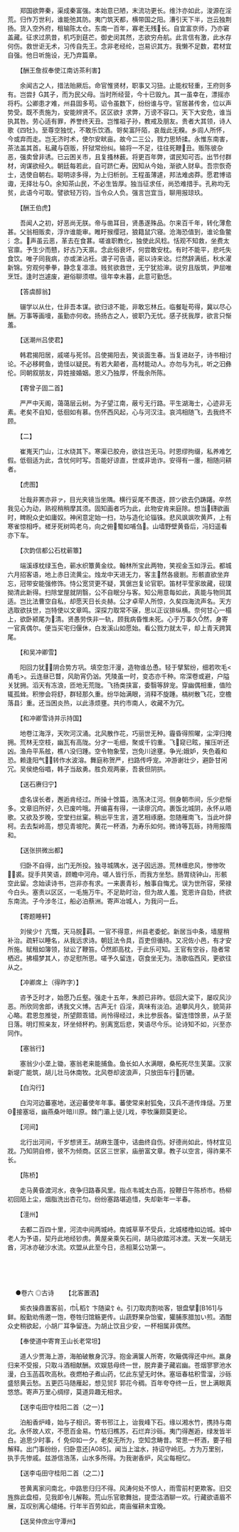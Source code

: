 <!-- { "loadSidebar": true } -->
　　郑国欲弊秦，渠成秦富强。本始意已陋，末流功更长。维汴亦如此，浚源在淫荒。归作万世利，谁能弛其防。夷门筑天都，横带国之阳。漕引天下半，岂云独荆扬。货入空外府，租输陈太仓。东南一百年，寡老无残长。自宜富京师，乃亦窘盖藏。征求过夙昔，机巧到莛芒。御史闵其然，志欲穷舟航。此言信有激，此水存何伤。救世讵无术，习传自先王。念非老经纶，岂易识其方。我懒不足数，君材宜自强。他日听施设，无乃弃篇章。

　　【酬王詹叔奉使江南访茶利害】

　　余闻古之人，措法贻厥后。命官惟贤材，职事又习狃。止能权轻重，王府则多有。岂尝扌其子，而为民父母。当时所经营，今十已毁九。其一虽幸在，漂摇亦将朽。公卿患才难，州县固多苟。诏令虽数下，纷纷谁与守。官居甚传舍，位以声势受。既不责施为，安能辨贤不。区区欲扌求弊，万谤不容口。天下大安危，谁当执其咎。劳心适有罪，养誉终天丑。岂惟祖子孙，教戒及朋友。贵者大其领，诗人歌《四牡》。至尊空独忧，不敢乐饮酒。哿矣富阡陌，哀哉此无糗。乡闾人所怀，今或弃而走。岂无济时术，使尔安畎亩。故今二三公，戮力思矫揉。永惟东南害，茶法盖其首。私藏与窃贩，犴狱常纷纠。输将一不足，往往死鞭丑。贩陈彼杂恶，强卖曾非诱。已云困关市，且复搔林薮。将更百年弊，谓民知可否。出节付群材，询谋欲经久。朝廷每若此，自可跻仁寿。因知从今始，渐欲人财阜。吾宗恢奇士，选使自朝右。聪明谅多得，为上归析剖。王程虽薄遽，邦法难卤莽。愿君博谘诹，无择壮与。余知茶山民，不必生皆厚。独当征求任，尚恐难措手。孔称均无贫，此语今可取。譬欲轻万钧，当令众人负。强言岂宜当，聊用报琼玖。

　　【酬王伯虎】

　　吾闻人之初，好恶尚无朕。帝与凿耳目，贤愚遂殊品。尔来百千年，转化薄愈甚。父翁相贩卖，浮诈谁能审。睢盱猴缨冠，狼籍鼠穴寝。沧海恐值到，谁论鱼鳖氵念。声虽云恶，革去在食葚。嗟谁职教化，独使此风稔。恬观不知救，坐费太官廪。予生少而戆，好古乃天禀。念此俗衰坏，何尝敢安枕。有时不能平，悲吒失食饮。唯子同我病，亦或涕沾衽。谓子可告语，密以诗来谂。烂然辞满纸，秋水濯新锦。穷观何拳拳，静念复凛凛。贱贫欲救世，无宁犹拾渖。说穷且版筑，尹屈唯烹饪。逢时岂遽废，避俗聊须噤。徂年幸未暮，此意可勤恁。

　　【答虞醇翁】

　　辍学以从仕，仕非吾本谋。欲归谅不能，非敢忘林丘。临餐耻苟得，冀以尽心酬。万事等画墁，虽勤亦何收。扬扬古之人，彼职乃无忧。感子抚我厚，欲言只惭羞。

　　【送潮州吕使君】

　　韩君揭阳居，戚嗟与死邻。吕使揭阳去，笑谈面生春。当复进赵子，诗书相讨论。不必移鳄鱼，诡怪以疑民。有若大颠者，高材能动人。亦勿与为礼，听之汩彝伦。同朝叙朋友，异姓接婚姻。恩义乃独厚，怀哉余所陈。

　　【寄曾子固二首】

　　严严中天阁，蔼蔼层云树。为子望江南，蔽亏无行路。平生湖海士，心迹非无素。老矣不自知，低徊如有慕。伤怀西风起，心与河汉注。哀鸿相随飞，去我终不顾。

　　【二】

　　崔嵬天门山，江水绕其下。寒渠已胶舟，欲往岂无马。时恩缪拘缀，私养难乞假。低徊适为此，含忧何时写。吾能好谅直，世或非诡诈。安得有一廛，相随问耕者。

　　【虎图】

　　壮哉非罴亦非ァ，目光夹镜当坐隅。横行妥尾不畏逐，顾ツ欲去仍踌躇。卒然我见心为动，熟视稍稍摩其须。固知画者巧为此，此物安肯来庭除。想当礴欲画时，睥睨众史如庸奴。神闲意定始一扫，功与造化论锱铢。悲风飒飒吹黄芦，上有寒雀惊相呼。槎牙死树鸣老乌，向之俯蜀如哺刍。山墙野壁黄昏后，冯妇遥看亦下车。

　　【次韵信都公石枕蕲簟】

　　端溪琢枕绿玉色，蕲水织簟黄金纹。翰林所宝此两物，笑视金玉如浮云。都城六月招客语，地上赤日流黄尘。烛龙中天进无力，客主然各疲剧。形骸直欲坐弃忘，冠带安能强修饰。恃公宽贷更不疑，箕倨岂复论官职。笛材平莹家故藏，砚璞拗清此新得。扫除堂屋就阴翳，公不自眠分与客。知公用意每如此，真能与物同其适。岂比法曹空自私，却愿天日长炎赫。公才卓荦人所惊，久矣四海流声名。天方选取欲扶世，岂特使以文章鸣。深探力取常不寐，思以正议排纵横。奈何甘心一榻上，欲卧颍尾为清。贤愚劳佚非一轨，顾我病昏惟未死。心于万事久然，身寄一官真偶尔。便当买宅归偃休，白发溪山如愿始。看公戮力就太平，却上青天跨箕尾。

　　【和吴冲卿雪】

　　阳回力犹，阴合势方巩。填空忽汗漫，造物谁怂恿。轻于擘絮纷，细若吹毛<甬毛>。云连昼已瞀，风助宵仍汹。凭陵虽一时，变态亦千种。帘深卷或避，户隘关犹拥。滔天有冻浪，匝地无荒陇。飞扬类挟富，委翳等辞宠。穿幽偶相重，值险辄孤耸。积惨会将舒，群轻那久重。纷华始满眼，消释不旋踵。槁树散飞花，空檐落县氵重。还当困炎热，以此涤烦壅。共约市南人，收藏不为冗。

　　【和冲卿雪诗并示持国】

　　地卷江海浮，天吹河汉涌。北风散作花，巧丽世无种。霾昏得照曜，尘滓归掩拥。荒林无空枝，幽瓦有高陇。分才一毛细，聚或千钧重。飞窥已眩，摧压听还凶。渔舟平系舷，樵ハ没归踵。空令物象莹，岂免川途壅。争光娥妒，失色羲和恐。赖逢阳气，转作水波溶。舞庭称贺严，扫路传呼宠。冲游谢壮少，避卧甘闲冗。吴侯绝俗唱，韩子当敌勇。胜负观两豪，吾衰但阴拱。

　　【送石赓归宁】

　　虚名误长者，邂逅肯经过。所操十馀篇，浩荡决江河。侧身朝市间，乐少悲惭多。文章旧所好，久已废吟哦。开编喜有得，一读瘳沉疴。裹饭北城阴，永怀从晤歌。又欲及岁晚，空堂扫丝窠。稍出平生言，道艺相琢磨。忽随雁南飞，当此叶辞柯。去去梨岭高，想见青坡陀。黄花一杯酒，为寿乐如何。微诗等瓦砾，持用报隋和。

　　【送张拱微出都】

　　归卧不自得，出门无所投。独寻城隅水，送子因远游。荒林缠悲风，惨惨吹裘。捉手共笑语，顾瞻中河舟。嗟人皆行乐，而我方坐愁。肠胃绕钟山，形骸空此留。念始读诗书，岂非亦有求。一来裹青衫，触事自悔尤。误为世所容，荣禄今白头。塞责以区区，一毛施万牛。不足助时治，但为故人羞。宽恩许自劾，终欲东南流。子今涉冬江，船必泊蔡洲。寄声冶城人，为我问一丘。

　　【寄题睡轩】

　　刘侯少忄亢慨，天马脱羁。一官不得意，州县老委蛇。新居当中条，墙屋稍补治。疏轩以睡名，从我远求诗。朝廷法令具，百吏但循持。又况佐小邑，有才安所施。赋租如簿领，狱讼了鞭笞。然即高枕，于此乐可知。王官有空谷，隐者常栖迟。拂榻梦其人，亦足慰所思。嗟予久留连，窃食坐无为。浩歌临西风，更欲往从之。

　　【冲卿席上（得昨字）】

　　咨予乏时才，始愿乃丘壑。强走十五年，朱颜已非昨。低回大梁下，屡叹风沙恶。所欣同舍郎，诱我文义博。古声无忄舀淫，真味有淡泊。追攀风月久，貌简非心略。君恩忽推徙，所望颇乖错。尚怜得经过，未比参辰各。留连惜馀景，从子至日落。明灯照亲友，环坐倾杯杓。别离宽后悲，笑语尽今乐。论诗知不如，兴至亦同作。

　　【塞翁行】

　　塞翁少小垄上锄，塞翁老来能捕鱼。鱼长如人水满眼，桑柘死尽生芙蕖。汉家新堤广能筑，胡儿壮马休南牧。北风卷却波浪声，只放田车行历辘。

　　【白沟行】

　　白沟河边蕃塞地，送迎蕃使年年事。蕃使常来射狐兔，汉兵不道传烽燧。万里Θ接塞垣，幽燕桑叶暗川原。棘门灞上徒儿戏，李牧廉颇莫更论。

　　【河间】

　　北行出河间，千岁想贤王。胡麻生蓬中，诘曲终自伤。好德尚如此，恃材宜见戕。乃知阴自修，彼不为倾商。区区三世家，庙册富文章。教子以空言，得祚果不长。

　　【陈桥】

　　走马黄昏渡河水，夜争归路春风里。指点韦城太白高，投鞭日午陈桥市。杨柳初回陌上尘，烟脂洗出杏花匀。纷纷塞路堪追惜，失却新年一半春。

　　【澶州】

　　去都二百四十里，河流中间两城峙。南城草草不受兵，北城楼橹如边城。城中老人为予语，契丹此地经钞虏。黄屋亲乘矢石间，胡马欲踏河冰渡。天发一矢胡无酋，河冰亦破沙水流。欢盟从此至今日，丞相莱公功第一。 
　

　




　

　
●卷六
◎古诗
　　【北客置酒】

　　紫衣操鼎置客前，巾稻饣卞随粱饣。引刀取肉割啖客，银盘擘[B161]与鲜。殷勤劝侑邀一饱，卷牲归馆觞更传。山蔬野果杂饴蜜，獾脯豕腊加い煎。酒酣众史稍欲起，小胡ㄏ耳争留连。为胡止饮且少安，一杯相属非偶然。

　　【奉使道中寄育王山长老常坦】

　　道人少贾海上游，海舶破散身沉浮。抱金满箧人所寄，吹簸偶得还中州。羸身归来不受报，只取斗酒相献酬。欢娱慈母终一世，脱弃妻子藏岩幽。苍烟寥寥池水漫，白玉菡萏吹高秋。夜燃柏子煮山药，忆此东望无时休。塞垣春枯积雪溜，沙砾盛怒黄云愁。五更匹马随雁起，想见贸阝郭花今稠。百年夸夺终一丘，世上满眼真悠悠。寄声万里心绸缪，莫道异趣无相求。

　　【送李屯田守桂阳二首（之一）】

　　泊船香炉峰，始与子相识。寄书邗江上，诒我峰下石。缘以湘水竹，携持与南北。永怀故人欢，不愿百金易。竹枯归樵苏，石烂弃沙砾。夷门得邂逅，绿发皆半白。追思少时事，亻免仰如一夕。老矣无所为，空知念畴昔。常思一杯酒，要子相解释。出门事纷纷，归卧意还[A085]。闻当上湓水，持诏守岭厄。方为万里别，执手先惨戚。兹游信浩荡，山水多所得。为我谢香炉，风尘每相忆。

　　【送李屯田守桂阳二首（之二）】

　　苍黄离家问南北，中路思归归不得。风涛何处不惊人，雨雪前村更欺客。旧交旌旆此盘桓，见我即令儿解鞍。荒山乐官歌舞拙，提壶沽酒聊一欢。行藏欲语眉不展，互叹别离心缱绻。行年半百劳如此，南亩催耕未宜晚。

　　【送吴仲庶出守潭州】

